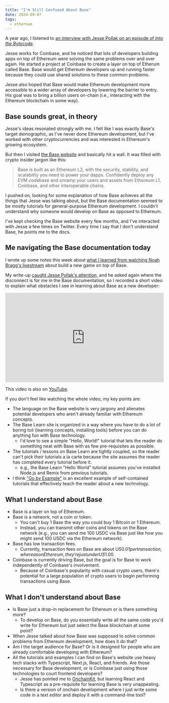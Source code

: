 ```yaml
---
title: "I'm Still Confused About Base"
date: 2024-09-07
tags:
  - ethereum
---
```


A year ago, I listened to [an interview with Jesse Pollak on an episode of _Into the Bytecode_](https://www.intothebytecode.com/jesse-pollak/).

Jesse works for Coinbase, and he noticed that lots of developers building apps on top of Ethereum were solving the same problems over and over again. He started a project at Coinbase to create a layer on top of Etherum called Base. Base would get Ethereum developers up and running faster because they could use shared solutions to these common problems.

Jesse also hoped that Base would make Ethereum development more accessible to a wider array of developers by lowering the barrier to entry. His goal was to bring a billion users on-chain (i.e., interacting with the Ethereum blockchain in some way).

## Base sounds great, in theory

Jesse's ideas resonated strongly with me. I felt like I was exactly Base's target demographic, as I've never done Ethereum development, but I've worked with other cryptocurrencies and was interested in Ethereum's growing ecosystem.

But then I visited [the Base website](https://base.org) and basically hit a wall. It was filled with crypto insider jargon like this:

> Base is built as an Ethereum L2, with the security, stability, and scalability you need to power your dapps. Confidently deploy any EVM codebase and onramp your users and assets from Ethereum L1, Coinbase, and other interoperable chains.

I pushed on, looking for some explanation of how Base achieves all the things that Jesse was talking about, but the Base documentation seemed to be mostly tutorials for general-purpose Ethereum development. I couldn't understand why someone would develop on Base as opposed to Ethereum.

I've kept checking the Base website every few months, and I've interacted with Jesse a few times on Twitter. Every time I say that I don't understand Base, he points me to the docs.

## Me navigating the Base documentation today

I wrote up some notes this week about [what I learned from watching Noah Bragg's livestream](/notes/noah-bragg-stokefire-1/) about build a new game on top of Base.

My write-up [caught Jesse Pollak's attention](https://x.com/jessepollak/status/1832226332639686680), and he asked again where the disconnect is for me in the Base documentation, so I recorded a short video to explain what obstacles I see in learning about Base as a new developer:

<div style="position:relative;padding-top:56.25%;"><iframe src="https://iframe.mediadelivery.net/embed/304035/49e70f23-8074-404e-8adb-440a922996f6?autoplay=false&loop=false&muted=false&preload=true&responsive=true" loading="lazy" style="border:0;position:absolute;top:0;height:100%;width:100%;" allow="accelerometer;gyroscope;autoplay;encrypted-media;picture-in-picture;" allowfullscreen="true"></iframe></div>

This video is also on [YouTube](https://youtu.be/5CieQkjcgZg?feature=shared).

If you don't feel like watching the whole video, my key points are:

- The language on the Base website is very jargony and alienates potential developers who aren't already familiar with Ethereum concepts.
- The Base Learn site is organized in a way where you have to do a lot of boring toil (learning concepts, installing tools) before you can do anything fun with Base technology.
  - I'd love to see a simple "Hello, World!" tutorial that lets the reader do something neat with Base with as few pre-requisites as possible.
- The tutorials / lessons on Base Learn are tightly coupled, so the reader can't pick their tutorials a la carte because the site assumes the reader has completed every tutorial before it.
  - e.g., the Base Learn "Hello World" tutorial assumes you've installed Node.js and Remix from previous tutorials.
- I think ["Go by Example"](https://gobyexample.com/) is an excellent example of self-contained tutorials that effectively teach the reader about a new technology.

## What I understand about Base

- Base is a layer on top of Ethereum.
- Base is a network, not a coin or token.
  - You can't buy 1 Base the way you could buy 1 Bitcoin or 1 Ethereum.
  - Instead, you can transmit other coins and tokens on the Base network (e.g., you can send me 100 USDC via Base just like how you might send 100 USDC via the Ethereum network).
- Base has low transaction fees.
  - Currently, transaction fees on Base are about US$0.01 per transaction, whereas on Ethereum, they're just under US$1.00.
- Coinbase is currently driving Base, but the goal is for Base to work independently of Coinbase's involvement.
  - Because of Coinbase's popularity with casual crypto users, there's potential for a large population of crypto users to begin performing transactions using Base.

## What I don't understand about Base

- Is Base just a drop-in replacement for Ethereum or is there something more?
  - To develop on Base, do you essentially write all the same code you'd write for Ethereum but just select the Base blockchain at some point?
- When Jesse talked about how Base was supposed to solve common problems from Ethereum development, how does it do that?
- Am I the target audience for Base? Or is it designed for people who are already comfortable developing with Ethereum?
- All the tutorials and examples I can find on Base's website use heavy tech stacks with Typescript, Next.js, React, and friends. Are those necessary for Base development, or is Coinbase just using those technologies to court frontend developers?
  - Jesse has pointed me to [OnchainKit](https://onchainkit.xyz/), but learning React and Typescript as a pre-requisite for learning Base is very unappealing.
  - Is there a version of onchain development where I just write some code in a text editor and deploy it with a command-line tool?
